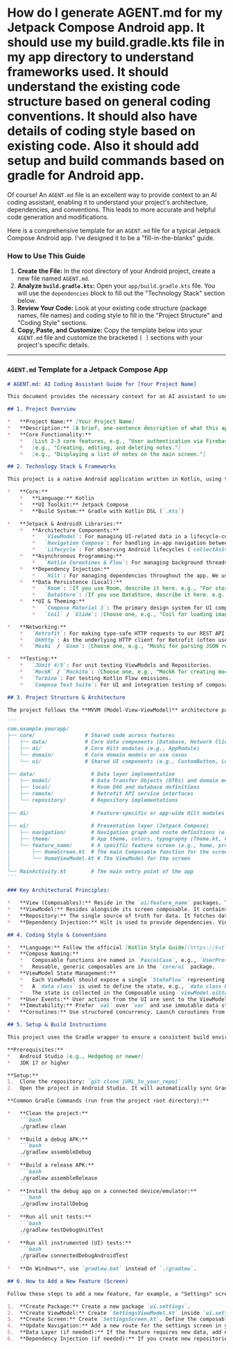 # How do I generate AGENT.md for my Jetpack Compose Android app. It should use my build.gradle.kts file in my app directory to understand frameworks used. It should understand the existing code structure based on general coding conventions. It should also have details of coding style based on existing code. Also it should add setup and build commands based on gradle for Android app.

Of course! An `AGENT.md` file is an excellent way to provide context to an AI coding assistant, enabling it to understand your project's architecture, dependencies, and conventions. This leads to more accurate and helpful code generation and modifications.

Here is a comprehensive template for an `AGENT.md` file for a typical Jetpack Compose Android app. I've designed it to be a "fill-in-the-blanks" guide.

### How to Use This Guide

1.  **Create the File:** In the root directory of your Android project, create a new file named `AGENT.md`.
2.  **Analyze `build.gradle.kts`:** Open your `app/build.gradle.kts` file. You will use the `dependencies` block to fill out the "Technology Stack" section below.
3.  **Review Your Code:** Look at your existing code structure (package names, file names) and coding style to fill in the "Project Structure" and "Coding Style" sections.
4.  **Copy, Paste, and Customize:** Copy the template below into your `AGENT.md` file and customize the bracketed `[ ]` sections with your project's specific details.

---

### `AGENT.md` Template for a Jetpack Compose App

````markdown
# AGENT.md: AI Coding Assistant Guide for [Your Project Name]

This document provides the necessary context for an AI assistant to understand and contribute to this project effectively. It outlines the technology stack, project architecture, coding conventions, and key commands.

## 1. Project Overview

*   **Project Name:** [Your Project Name]
*   **Description:** [A brief, one-sentence description of what this app does. e.g., "A minimalist note-taking app that syncs with the cloud."]
*   **Core Functionality:**
    *   [List 2-3 core features, e.g., "User authentication via Firebase."]
    *   [e.g., "Creating, editing, and deleting notes."]
    *   [e.g., "Displaying a list of notes on the main screen."]

## 2. Technology Stack & Frameworks

This project is a native Android application written in Kotlin, using the Jetpack Compose toolkit. The primary dependencies are listed below. This information is derived from `app/build.gradle.kts`.

*   **Core:**
    *   **Language:** Kotlin
    *   **UI Toolkit:** Jetpack Compose
    *   **Build System:** Gradle with Kotlin DSL (`.kts`)

*   **Jetpack & AndroidX Libraries:**
    *   **Architecture Components:**
        *   `ViewModel`: For managing UI-related data in a lifecycle-conscious way.
        *   `Navigation Compose`: For handling in-app navigation between composable screens.
        *   `Lifecycle`: For observing Android lifecycles (`collectAsStateWithLifecycle`).
    *   **Asynchronous Programming:**
        *   `Kotlin Coroutines & Flow`: For managing background threads and handling asynchronous data streams.
    *   **Dependency Injection:**
        *   `Hilt`: For managing dependencies throughout the app. We use `@HiltViewModel` and `@AndroidEntryPoint`.
    *   **Data Persistence (Local):**
        *   `Room`: [If you use Room, describe it here. e.g., "For storing user notes locally in a SQLite database."]
        *   `DataStore`: [If you use DataStore, describe it here. e.g., "For storing user preferences and settings."]
    *   **UI & Theming:**
        *   `Compose Material 3`: The primary design system for UI components.
        *   `Coil` / `Glide`: [Choose one, e.g., "Coil for loading images from the network asynchronously."]

*   **Networking:**
    *   `Retrofit`: For making type-safe HTTP requests to our REST API.
    *   `OkHttp`: As the underlying HTTP client for Retrofit (often used for interceptors).
    *   `Moshi` / `Gson`: [Choose one, e.g., "Moshi for parsing JSON responses into Kotlin data classes."]

*   **Testing:**
    *   `JUnit 4/5`: For unit testing ViewModels and Repositories.
    *   `MockK` / `Mockito`: [Choose one, e.g., "MockK for creating mocks in unit tests."]
    *   `Turbine`: For testing Kotlin Flow emissions.
    *   `Compose Test Suite`: For UI and integration testing of composable functions.

## 3. Project Structure & Architecture

The project follows the **MVVM (Model-View-ViewModel)** architecture pattern, organized by feature.

```
com.example.yourapp/
├── core/                # Shared code across features
│   ├── data/            # Core data components (Database, Network Client, etc.)
│   ├── di/              # Core Hilt modules (e.g., AppModule)
│   └── domain/          # Core domain models or use cases
│   └── ui/              # Shared UI components (e.g., CustomButton, LoadingSpinner)
│
├── data/                  # Data layer implementation
│   ├── model/             # Data Transfer Objects (DTOs) and domain models
│   ├── local/             # Room DAO and database definitions
│   ├── remote/            # Retrofit API service interfaces
│   └── repository/        # Repository implementations
│
├── di/                    # Feature-specific or app-wide Hilt modules
│
├── ui/                    # Presentation layer (Jetpack Compose)
│   ├── navigation/        # Navigation graph and route definitions (e.g., AppNavigation.kt)
│   ├── theme/             # App theme, colors, typography (Theme.kt, Color.kt)
│   └── feature_name/      # A specific feature screen (e.g., home, profile)
│       ├── HomeScreen.kt  # The main Composable function for the screen
│       └── HomeViewModel.kt # The ViewModel for the screen
│
└── MainActivity.kt        # The main entry point of the app
```

### Key Architectural Principles:

*   **View (Composables):** Reside in the `ui/feature_name` packages. They are responsible for displaying state and forwarding user events to the ViewModel. They should be as "dumb" as possible and observe state from a `StateFlow`.
*   **ViewModel:** Resides alongside its screen composable. It contains the business logic for the screen, exposes UI state via a `StateFlow<UiState>`, and is injected with repositories or use cases. All asynchronous work is launched in `viewModelScope`.
*   **Repository:** The single source of truth for data. It fetches data from remote (network) or local (database) sources and abstracts the data source from the ViewModel.
*   **Dependency Injection:** Hilt is used to provide dependencies. ViewModels are injected using `@HiltViewModel`, and dependencies like repositories are provided in Hilt Modules (`@Module`, `@Provides`).

## 4. Coding Style & Conventions

*   **Language:** Follow the official [Kotlin Style Guide](https://kotlinlang.org/docs/coding-conventions.html).
*   **Compose Naming:**
    *   Composable functions are named in `PascalCase`, e.g., `UserProfileScreen`.
    *   Reusable, generic composables are in the `core/ui` package.
*   **ViewModel State Management:**
    *   Each ViewModel should expose a single `StateFlow` representing the UI state.
    *   A `data class` is used to define the state, e.g., `data class HomeUiState(...)`.
    *   The state is collected in the Composable using `viewModel.uiState.collectAsStateWithLifecycle()`.
*   **User Events:** User actions from the UI are sent to the ViewModel via public functions, e.g., `fun onSaveNoteClicked()`.
*   **Immutability:** Prefer `val` over `var` and use immutable data structures (e.g., `List` instead of `MutableList`) for UI state to ensure unidirectional data flow.
*   **Coroutines:** Use structured concurrency. Launch coroutines from `viewModelScope`. Use `Dispatchers.IO` for network/database operations and `Dispatchers.Default` for CPU-intensive work.

## 5. Setup & Build Instructions

This project uses the Gradle wrapper to ensure a consistent build environment.

**Prerequisites:**
*   Android Studio [e.g., Hedgehog or newer]
*   JDK 17 or higher

**Setup:**
1.  Clone the repository: `git clone [URL_to_your_repo]`
2.  Open the project in Android Studio. It will automatically sync Gradle.

**Common Gradle Commands (run from the project root directory):**

*   **Clean the project:**
    ```bash
    ./gradlew clean
    ```
*   **Build a debug APK:**
    ```bash
    ./gradlew assembleDebug
    ```
*   **Build a release APK:**
    ```bash
    ./gradlew assembleRelease
    ```
*   **Install the debug app on a connected device/emulator:**
    ```bash
    ./gradlew installDebug
    ```
*   **Run all unit tests:**
    ```bash
    ./gradlew testDebugUnitTest
    ```
*   **Run all instrumented (UI) tests:**
    ```bash
    ./gradlew connectedDebugAndroidTest
    ```
*   **On Windows**, use `gradlew.bat` instead of `./gradlew`.

## 6. How to Add a New Feature (Screen)

Follow these steps to add a new feature, for example, a "Settings" screen:

1.  **Create Package:** Create a new package `ui.settings`.
2.  **Create ViewModel:** Create `SettingsViewModel.kt` inside `ui.settings`. Annotate it with `@HiltViewModel` and define its `SettingsUiState`.
3.  **Create Screen:** Create `SettingsScreen.kt`. Define the composable `SettingsScreen()` that takes the `SettingsViewModel` as a parameter (using `hiltViewModel()`).
4.  **Update Navigation:** Add a new route for the settings screen in your navigation graph file (e.g., `ui/navigation/AppNavigation.kt`).
5.  **Data Layer (if needed):** If the feature requires new data, add new functions to the relevant `Repository` and create any necessary `DAO` or network API endpoints.
6.  **Dependency Injection (if needed):** If you create new repositories or data sources, provide them in a Hilt module.
````
